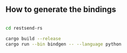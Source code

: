 ## How to generate the bindings
```bash

cd restsend-rs

cargo build --release
cargo run --bin bindgen -- --language python
```